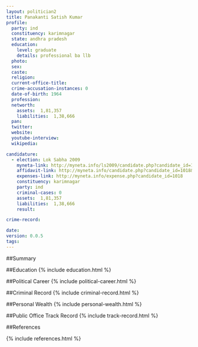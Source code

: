 ```yaml
---
layout: politician2
title: Panakanti Satish Kumar
profile: 
  party: ind
  constituency: karimnagar
  state: andhra pradesh
  education: 
    level: graduate
    details: professional ba llb
  photo: 
  sex: 
  caste: 
  religion: 
  current-office-title: 
  crime-accusation-instances: 0
  date-of-birth: 1964
  profession: 
  networth: 
    assets:  1,81,357
    liabilities:  1,38,666
  pan: 
  twitter: 
  website: 
  youtube-interview: 
  wikipedia: 

candidature: 
  - election: Lok Sabha 2009
    myneta-link: http://myneta.info/ls2009/candidate.php?candidate_id=1018
    affidavit-link: http://myneta.info/candidate.php?candidate_id=1018&scan=original
    expenses-link: http://myneta.info/expense.php?candidate_id=1018
    constituency: karimnagar 
    party: ind
    criminal-cases: 0
    assets:  1,81,357
    liabilities:  1,38,666
    result:  

crime-record: 

date: 
version: 0.0.5
tags: 
---
```

##Summary


##Education
{% include education.html %}


##Political Career
{% include political-career.html %}


##Criminal Record
{% include criminal-record.html %}


##Personal Wealth
{% include personal-wealth.html %}


##Public Office Track Record
{% include track-record.html %}


##References


{% include references.html %}